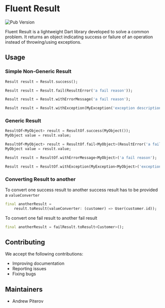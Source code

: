 # Fluent Result

![Pub Version](https://img.shields.io/pub/v/fluent_result?style=plastic)

Fluent Result is a lightweight Dart library developed to solve a common problem. It returns an object indicating success or failure of an operation instead of throwing/using exceptions.

## Usage

### Simple Non-Generic Result

```dart
Result result = Result.success();
```

```dart
Result result = Result.fail(ResultError('a fail reason'));
```

```dart
Result result = Result.withErrorMessage('a fail reason');
```

```dart
Result result = Result.withException(MyException('exception description'));
```

### Generic Result

```dart
ResultOf<MyObject> result = ResultOf.success(MyObject());
MyObject value = result.value;
```

```dart
ResultOf<MyObject> result = ResultOf.fail<MyObject>(ResultError('a fail reason'));
MyObject value = result.value;
```

```dart
Result result = ResultOf.withErrorMessage<MyObject>('a fail reason');
```

```dart
Result result = ResultOf.withException(MyException<MyObject>('exception description'));
```

### Converting Result to another

To convert one success result to another success result has to be provided a `valueConverter`

```dart
final anotherResult =
    result.toResult(valueConverter: (customer) => User(customer.id));
```

To convert one fail result to another fail result

```dart
final anotherResult = failResult.toResult<Customer>();
```

## Contributing

We accept the following contributions:

* Improving documentation
* Reporting issues
* Fixing bugs

## Maintainers

* Andrew Piterov
